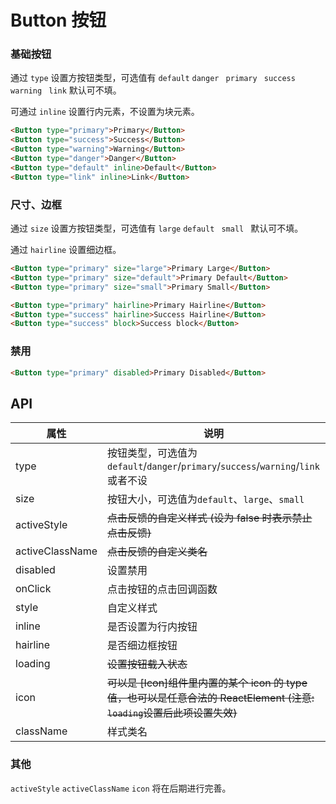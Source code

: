 
# Button 按钮

### 基础按钮

通过 `type` 设置方按钮类型，可选值有 `default` `danger ` `primary ` `success ` `warning ` `link` 默认可不填。

可通过 `inline` 设置行内元素，不设置为块元素。


```html
<Button type="primary">Primary</Button>
<Button type="success">Success</Button>
<Button type="warning">Warning</Button>
<Button type="danger">Danger</Button>
<Button type="default" inline>Default</Button>
<Button type="link" inline>Link</Button>
```

### 尺寸、边框

通过 `size` 设置方按钮类型，可选值有 `large` `default ` `small ` 默认可不填。

通过 `hairline` 设置细边框。

```html
<Button type="primary" size="large">Primary Large</Button>
<Button type="primary" size="default">Primary Default</Button>
<Button type="primary" size="small">Primary Small</Button>

<Button type="primary" hairline>Primary Hairline</Button>
<Button type="success" hairline>Success Hairline</Button>
<Button type="success" block>Success block</Button>
```

### 禁用

```html
<Button type="primary" disabled>Primary Disabled</Button>
```

## API

属性 | 说明 | 类型 | 默认值
----|-----|------|------
| type    | 按钮类型，可选值为`default`/`danger`/`primary`/`success`/`warning`/`link`或者不设  |   string   |   -  |
| size    | 按钮大小，可选值为`default`、`large`、`small` | string | `default`|
| activeStyle  | ~~点击反馈的自定义样式 (设为 false 时表示禁止点击反馈)~~ | {}/false | {} |
| activeClassName  | ~~点击反馈的自定义类名~~ | string |  |
| disabled   | 设置禁用  | boolean |    false  |
| onClick    | 点击按钮的点击回调函数 | (e: Object): void |   无  |
| style    | 自定义样式 |   Object  | 无 |
| inline     | 是否设置为行内按钮  | boolean |   false  |
| hairline     | 是否细边框按钮  | boolean |   false  |
| loading	   | ~~设置按钮载入状态~~	  | boolean	 | false |
| icon  | ~~可以是 [Icon]组件里内置的某个 icon 的 type 值，也可以是任意合法的 ReactElement (注意: `loading`设置后此项设置失效)~~ | `string`/`React.Element` | -  |
| className |  样式类名 | string | 无 |

### 其他

`activeStyle` `activeClassName` `icon` 将在后期进行完善。

